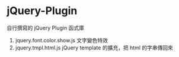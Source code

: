 jQuery-Plugin
=============

自行撰寫的 jQuery Plugin 函式庫
1. jquery.font.color.show.js
   文字變色特效
2. jquery.tmpl.html.js
   jQuery template 的擴充，把 html 的字串傳回來